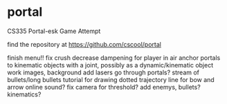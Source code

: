 portal
======

CS335 Portal-esk Game Attempt

find the repository at https://github.com/cscool/portal

finish menu!!
fix crush
decrease dampening for player in air
anchor portals to kinematic objects with a joint, possibly as a dynamic/kinematic object
work images, background
add lasers
		  go through portals?
		  stream of bullets/long bullets
		  		  tutorial for drawing dotted trajectory line for bow and arrow online
sound?
fix camera for threshold?
add enemys, bullets? kinematics?

